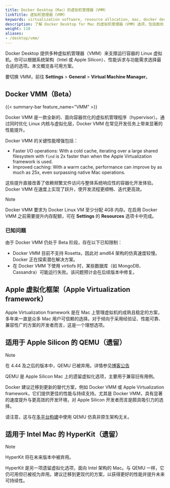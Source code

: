 ```yaml
---
title: Docker Desktop（Mac）的虚拟机管理器（VMM）
linkTitle: 虚拟机管理器（VMM）
keywords: virtualization software, resource allocation, mac, docker desktop, vm monitoring, vm performance, apple silicon
description: 了解 Docker Desktop for Mac 的虚拟机管理器（VMM）选项，包括面向 Apple Silicon 的全新 Docker VMM，带来更高的性能与效率
weight: 110
aliases:
- /desktop/vmm/
---
```


Docker Desktop 提供多种虚拟机管理器（VMM）来支撑运行容器的 Linux 虚拟机。你可以根据系统架构（Intel 或 Apple Silicon）、性能诉求与功能需求选择最合适的选项。本文概览各可用方案。

要切换 VMM，前往 **Settings** > **General** > **Virtual Machine Manager**。

## Docker VMM（Beta）

{{< summary-bar feature_name="VMM" >}}

Docker VMM 是一款全新的、面向容器优化的虚拟机管理程序（hypervisor）。通过同时优化 Linux 内核与虚拟化层，Docker VMM 在常见开发任务上带来显著的性能提升。

Docker VMM 的关键性能增强包括：
 - Faster I/O operations: With a cold cache, iterating over a large shared filesystem with `find` is 2x faster than when the Apple Virtualization framework is used.
 - Improved caching: With a warm cache, performance can improve by as much as 25x, even surpassing native Mac operations.

这些提升直接改善了依赖频繁文件访问与整体系统响应性的容器化开发体验。Docker VMM 在速度上实现了跃升，使开发流程更顺畅、迭代更高效。

> [!NOTE]
>
> Docker VMM 要求为 Docker Linux VM 至少分配 4GB 内存。在启用 Docker VMM 之前需要提升内存配额，可在 **Settings** 的 **Resources** 选项卡中完成。

### 已知问题

由于 Docker VMM 仍处于 Beta 阶段，存在以下已知限制：

- Docker VMM 目前不支持 Rosetta，因此对 amd64 架构的仿真速度较慢。Docker 正在探索潜在解决方案。
- 在 Docker VMM 下使用 virtiofs 时，某些数据库（如 MongoDB、Cassandra）可能运行失败。该问题预计会在后续版本中修复。

## Apple 虚拟化框架（Apple Virtualization framework）

Apple Virtualization framework 是在 Mac 上管理虚拟机的成熟且稳定的方案，多年来一直是众多 Mac 用户可信赖的选择。对于倾向于采用经验证、性能可靠、兼容性广的方案的开发者而言，这是一个理想选项。

## 适用于 Apple Silicon 的 QEMU（遗留）

> [!NOTE]
>
> 在 4.44 及之后的版本中，QEMU 已被弃用。详情参见[博客公告](https://www.docker.com/blog/docker-desktop-for-mac-qemu-virtualization-option-to-be-deprecated-in-90-days/) 

QEMU 是 Apple Silicon Mac 上的遗留虚拟化选项，主要用于兼容旧有用例。 

Docker 建议迁移到更新的替代方案，例如 Docker VMM 或 Apple Virtualization framework，它们提供更佳的性能与持续支持。尤其是 Docker VMM，具有显著的速度提升与更高效的开发环境，对 Apple Silicon 开发者而言是颇具吸引力的选择。

请注意，这与在[多平台构建](/manuals/build/building/multi-platform.md#qemu)中使用 QEMU 仿真非原生架构无关。

## 适用于 Intel Mac 的 HyperKit（遗留）

> [!NOTE]
>
> HyperKit 将在未来版本中被弃用。

HyperKit 是另一项遗留虚拟化选项，面向 Intel 架构的 Mac。与 QEMU 一样，它仍可用但已被视为弃用。建议迁移到更现代的方案，以获得更好的性能并提升未来可持续性。